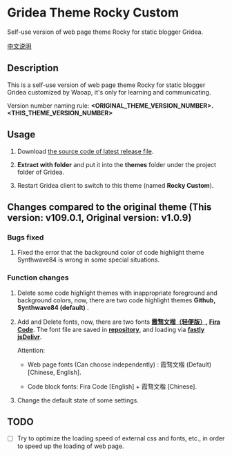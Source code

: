 # Gridea Theme Rocky Custom

Self-use version of web page theme Rocky for static blogger Gridea.

[中文说明](README_ZH.md)

## Description

This is a self-use version of web page theme Rocky for static blogger Gridea customized by Waoap, it's only for learning and communicating.

Version number naming rule: **<ORIGINAL_THEME_VERSION_NUMBER>.<THIS_THEME_VERSION_NUMBER>**

## Usage

1. Download [the source code of latest release file](https://github.com/Waoap/gridea-theme-rocky-custom/releases).

2. **Extract with folder** and put it into the **themes** folder under the project folder of Gridea.

3. Restart Gridea client to switch to this theme (named **Rocky Custom**).

## Changes compared to the original theme (This version: v109.0.1, Original version: v1.0.9)

### Bugs fixed

1. Fixed the error that the background color of code highlight theme Synthwave84 is wrong in some special situations.

### Function changes

1. Delete some code highlight themes with inappropriate foreground and background colors, now, there are two code highlight themes **Github, Synthwave84 (default)** .

2. Add and Delete fonts, now, there are two fonts **[霞骛文楷（轻便版）](https://github.com/lxgw/LxgwWenKai-Lite), [Fira Code](https://github.com/tonsky/FiraCode)**. The font file are saved in **[repository](https://github.com/Waoap/waoap.github.io/tree/main/fonts)**, and loading via **[fastly jsDelivr](https://fastly.jsdelivr.net)**.

   Attention:

   - Web page fonts (Can choose independently) : 霞骛文楷 (Default) [Chinese, English].

   - Code block fonts: Fira Code [English] + 霞骛文楷 [Chinese].

3. Change the default state of some settings.

## TODO

- [ ] Try to optimize the loading speed of external css and fonts, etc., in order to speed up the loading of web page.
